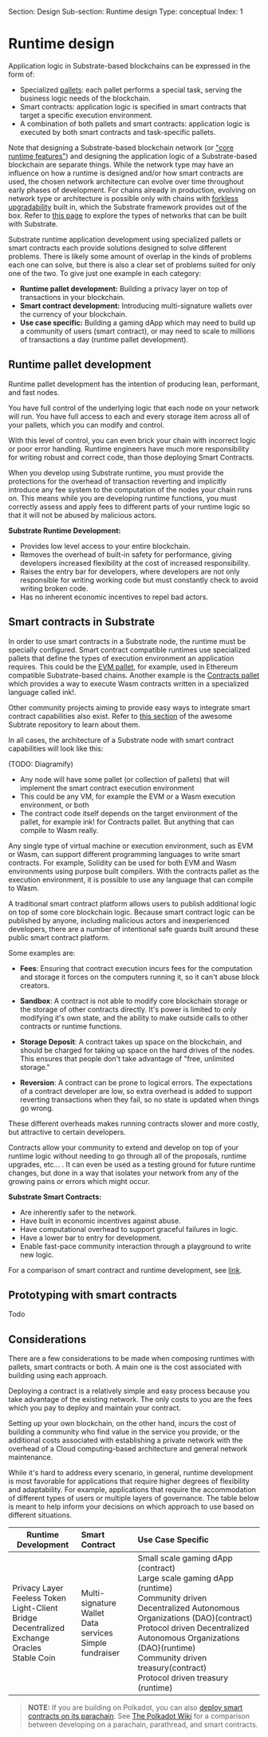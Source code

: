 Section: Design
Sub-section: Runtime design
Type: conceptual 
Index: 1

<!-- _Notes to docs team: This artice aims to describe the concepts around developing Substrate runtimes._
_This should be the entry point for anyone developing with substrate, whereby this content conceptually describes the ways one can create application specific business logic for a substrate chain. At a high level, this includes designing new pallets or smart contracts or using both. Runtime development ultimately encompasses the two._ -->
# Runtime design
Application logic in Substrate-based blockchains can be expressed in the form of:

- Specialized [pallets](/todo): each pallet performs a special task, serving the business logic needs of the blockchain. 
- Smart contracts: application logic is specified in smart contracts that target a specific execution environment.
- A combination of both pallets and smart contracts: application logic is executed by both smart contracts and task-specific pallets.

Note that designing a Substrate-based blockchain network (or ["core runtime features"](/link-todo)) and designing the application logic of a Substrate-based blockchain are separate things.
While the network type may have an influence on how a runtime is designed and/or how smart contracts are used, the chosen network architecture can evolve over time throughout early phases of development.
For chains already in production, evolving on network type or architecture is possible only with chains with [forkless upgradability](/todo-link) built in, which the Substrate framework provides out of the box.
Refer to [this page](./02-fundamentals/network-types) to explore the types of networks that can be built with Substrate. 

Substrate runtime application development using specialized pallets or smart contracts each provide solutions designed to solve different problems. 
There is likely some amount of overlap in the kinds of problems each one can solve, but there is also a clear set of problems suited for only one of the two. 
To give just one example in each category:

- **Runtime pallet development:** Building a privacy layer on top of transactions in your blockchain.
- **Smart contract development:** Introducing multi-signature wallets over the currency of your blockchain.
- **Use case specific:** Building a gaming dApp which may need to build up a community of users (smart contract), or may need to scale to millions of transactions a day (runtime pallet development).

## Runtime pallet development
Runtime pallet development has the intention of producing lean, performant, and fast nodes. 

You have full control of the underlying logic that each node on your network will run. 
You have full access to each and every storage item across all of your pallets, which you can modify and control.

With this level of control, you can even brick your chain with incorrect logic or poor error handling. Runtime engineers have much more responsibility for writing robust and correct code, than those deploying Smart Contracts.

When you develop using Substrate runtime, you must provide the protections for the overhead of transaction reverting and implicitly introduce any fee system to the computation of the nodes your chain runs on. This means while you are developing runtime functions, you must correctly assess and apply fees to different parts of your runtime logic so that it will not be abused by malicious actors.

**Substrate Runtime Development:**

- Provides low level access to your entire blockchain.
- Removes the overhead of built-in safety for performance,
  giving developers increased flexibility at the cost of increased responsibility.
- Raises the entry bar for developers, where developers are
  not only responsible for writing working code but must constantly check to avoid writing broken code.
- Has no inherent economic incentives to repel bad actors.
## Smart contracts in Substrate
In order to use smart contracts in a Substrate node, the runtime must be specially configured.
Smart contract compatible runtimes use specialized pallets that define the types of execution environment an application requires. 
This could be the [EVM pallet](/pallet-todo-link), for example, used in Ethereum compatible Substrate-based chains.
Another example is the [Contracts pallet](/pallet-todo-link) which provides a way to execute Wasm contracts written in a specialized language called ink!. 

Other community projects aiming to provide easy ways to integrate smart contract capabilities also exist.
Refer to [this section](./todo) of the awesome Subtrate repository to learn about them. 

In all cases, the architecture of a Substrate node with smart contract capabilities will look like this:

(TODO: Diagramify)

- Any node will have some pallet (or collection of pallets) that will implement the smart contract execution environment 
- This could be any VM, for example the EVM or a Wasm execution environment, or both
- The contract code itself depends on the target environment of the pallet, for example ink! for Contracts pallet. But anything that can compile to Wasm really. 

Any single type of virtual machine or execution environment, such as EVM or Wasm, can support different programming languages to write smart contracts.
For example, Solidity can be used for both EVM and Wasm environments using purpose built compilers.
With the contracts pallet as the execution environment, it is possible to use any language that can compile to Wasm.

A traditional smart contract platform allows users to publish additional logic on top of some core blockchain logic. 
Because smart contract logic can be published by anyone, including malicious actors and inexperienced developers, there are a number of intentional safe guards built around these public smart contract platform.

Some examples are:

- **Fees**: Ensuring that contract execution incurs fees for the computation and storage it forces on the computers running it, so it can't abuse block creators.

- **Sandbox**: A contract is not able to modify core blockchain storage or the storage of other contracts directly. It's power is limited to only modifying it's own state, and the ability to make outside calls to other contracts or runtime functions.

- **Storage Deposit**: A contract takes up space on the blockchain, and should be charged for taking up space on the hard drives of the nodes. This ensures that people don't take advantage of "free, unlimited storage."

- **Reversion**: A contract can be prone to logical errors. The expectations of a contract developer are low, so extra overhead is added to support reverting transactions when they fail, so no state is updated when things go wrong.

These different overheads makes running contracts slower and more costly, but attractive to certain developers.

Contracts allow your community to extend and develop on top of your runtime logic without needing to go through all of the proposals, runtime upgrades, etc... . It can even be used
as a testing ground for future runtime changes, but done in a way that isolates your network from any of the growing pains or errors which might occur.

**Substrate Smart Contracts:**

- Are inherently safer to the network.
- Have built in economic incentives against abuse.
- Have computational overhead to support graceful failures in logic.
- Have a lower bar to entry for development.
- Enable fast-pace community interaction through a playground to write new logic.

For a comparison of smart contract and runtime development, see [link](link).
## Prototyping with smart contracts

Todo

## Considerations

There are a few considerations to be made when composing runtimes with pallets, smart contracts or both.
A main one is the cost associated with building using each approach. 

Deploying a contract is a relatively simple and easy process because you take advantage of the existing network. 
The only costs to you are the fees which you pay to deploy and maintain your contract.

Setting up your own blockchain, on the other hand, incurs the cost of building a community who find value in the service you provide, or the additional costs associated with establishing a private network with the overhead of a Cloud computing-based architecture and general network maintenance.

While it's hard to address every scenario, in general, runtime development is most favorable for applications that require higher degrees of flexibility and adaptability. For example, applications that require the accommodation of different types of users or multiple layers of governance. The table below is meant to help inform your decisions on which approach to use based on different situations.

| Runtime Development | Smart Contract | Use Case Specific |
|---------------------|:---------------|:------------------|
| Privacy Layer  <br>Feeless Token <br>Light-Client Bridge <br> Decentralized Exchange <br>Oracles <br>Stable Coin| Multi-signature Wallet <br> Data services <br> Simple fundraiser | Small scale gaming dApp (contract) <br>Large scale gaming dApp (runtime) <br> Community driven Decentralized Autonomous Organizations (DAO)(contract)<br> Protocol driven Decentralized Autonomous Organizations (DAO)(runtime) <br> Community driven treasury(contract)<br> Protocol driven treasury (runtime)                |

> **NOTE:** If you are building on Polkadot, you can also [deploy smart contracts on its parachain](https://wiki.polkadot.network/docs/en/build-smart-contracts). See [The Polkadot Wiki](https://wiki.polkadot.network/docs/build-build-with-polkadot#what-is-the-difference-between-building-a-parachain-a-parathread-or-a-smart-contract) for a comparison between developing on a parachain, parathread, and smart contracts.
